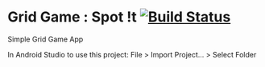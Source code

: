 # Grid Game : Spot !t [![Build Status](https://travis-ci.org/amrendra18/grid-game-app.svg?branch=master)](https://travis-ci.org/amrendra18/grid-game-app)
Simple Grid Game App

In Android Studio to use this project:
File > Import Project... > Select Folder
